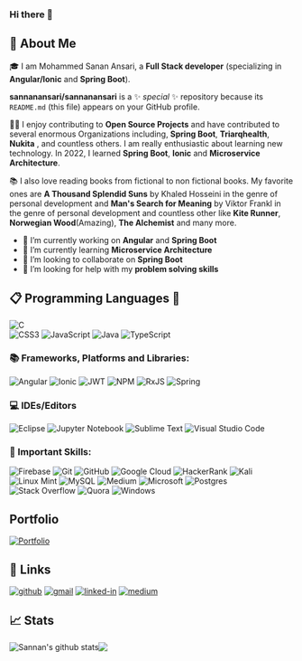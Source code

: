 ### Hi there 👋

## 🚀 About Me

🎓 I am Mohammed Sanan Ansari, a **Full Stack developer** (specializing in **Angular/Ionic** and **Spring Boot**). 

**sannanansari/sannanansari** is a ✨ _special_ ✨ repository because its `README.md` (this file) appears on your GitHub profile.

👨‍💻 I enjoy contributing to **Open Source Projects** and have contributed to several enormous Organizations including, **Spring Boot**, **Triarqhealth**, **Nukita** , and countless others. I am really enthusiastic about learning new technology. In 2022, I learned **Spring Boot**, **Ionic** and **Microservice Architecture**.

📚 I also love reading books from fictional to non fictional books. My favorite ones are **A Thousand Splendid Suns** by Khaled Hosseini in the genre of personal development and **Man's Search for Meaning** by Viktor Frankl in the genre of personal development and countless other like **Kite Runner**, **Norwegian Wood**(Amazing), **The Alchemist** and many more.

- 🔭 I’m currently working on **Angular** and **Spring Boot**
- 🌱 I’m currently learning **Microservice Architecture**
- 👯 I’m looking to collaborate on **Spring Boot**
- 🤔 I’m looking for help with my **problem solving skills**

## 📋 Programming Languages :rocket:
![C](https://img.shields.io/badge/c-%2300599C.svg?style=for-the-badge&logo=c&logoColor=white)	
![CSS3](https://img.shields.io/badge/css3-%231572B6.svg?style=for-the-badge&logo=css3&logoColor=white)
![JavaScript](https://img.shields.io/badge/javascript-%23323330.svg?style=for-the-badge&logo=javascript&logoColor=%23F7DF1E)
![Java](https://img.shields.io/badge/java-%23ED8B00.svg?style=for-the-badge&logo=java&logoColor=red)
![TypeScript](https://img.shields.io/badge/typescript-%23007ACC.svg?style=for-the-badge&logo=typescript&logoColor=white)

### 📚 Frameworks, Platforms and Libraries:
![Angular](https://img.shields.io/badge/angular-%23DD0031.svg?style=for-the-badge&logo=angular&logoColor=white)
![Ionic](https://img.shields.io/badge/Ionic-%233880FF.svg?style=for-the-badge&logo=Ionic&logoColor=white)
![JWT](https://img.shields.io/badge/JWT-black?style=for-the-badge&logo=JSON%20web%20tokens)
![NPM](https://img.shields.io/badge/NPM-%23000000.svg?style=for-the-badge&logo=npm&logoColor=white)
![RxJS](https://img.shields.io/badge/rxjs-%23B7178C.svg?style=for-the-badge&logo=reactivex&logoColor=white)
![Spring](https://img.shields.io/badge/spring-%236DB33F.svg?style=for-the-badge&logo=spring&logoColor=white)

### 💻 IDEs/Editors
![Eclipse](https://img.shields.io/badge/Eclipse-FE7A16.svg?style=for-the-badge&logo=Eclipse&logoColor=white)
![Jupyter Notebook](https://img.shields.io/badge/jupyter-%23FA0F00.svg?style=for-the-badge&logo=jupyter&logoColor=white)
![Sublime Text](https://img.shields.io/badge/sublime_text-%23575757.svg?style=for-the-badge&logo=sublime-text&logoColor=important)
![Visual Studio Code](https://img.shields.io/badge/Visual%20Studio%20Code-0078d7.svg?style=for-the-badge&logo=visual-studio-code&logoColor=white)

### 🥅 Important Skills:
![Firebase](https://img.shields.io/badge/firebase-%23039BE5.svg?style=for-the-badge&logo=firebase)
![Git](https://img.shields.io/badge/git-%23F05033.svg?style=for-the-badge&logo=git&logoColor=white)
![GitHub](https://img.shields.io/badge/github-%23121011.svg?style=for-the-badge&logo=github&logoColor=white)
![Google Cloud](https://img.shields.io/badge/GoogleCloud-%234285F4.svg?style=for-the-badge&logo=google-cloud&logoColor=white)
![HackerRank](https://img.shields.io/badge/-Hackerrank-2EC866?style=for-the-badge&logo=HackerRank&logoColor=white)
![Kali](https://img.shields.io/badge/Kali-268BEE?style=for-the-badge&logo=kalilinux&logoColor=white)
![Linux Mint](https://img.shields.io/badge/Linux%20Mint-87CF3E?style=for-the-badge&logo=Linux%20Mint&logoColor=white)
![MySQL](https://img.shields.io/badge/mysql-%2300f.svg?style=for-the-badge&logo=mysql&logoColor=white)
![Medium](https://img.shields.io/badge/Medium-12100E?style=for-the-badge&logo=medium&logoColor=white)
![Microsoft](https://img.shields.io/badge/Microsoft-0078D4?style=for-the-badge&logo=microsoft&logoColor=white)
![Postgres](https://img.shields.io/badge/postgres-%23316192.svg?style=for-the-badge&logo=postgresql&logoColor=white)
![Stack Overflow](https://img.shields.io/badge/-Stackoverflow-FE7A16?style=for-the-badge&logo=stack-overflow&logoColor=white)
![Quora](https://img.shields.io/badge/Quora-%23B92B27.svg?style=for-the-badge&logo=Quora&logoColor=white)
![Windows](https://img.shields.io/badge/Windows-0078D6?style=for-the-badge&logo=windows&logoColor=white)

## Portfolio
 [![Portfolio](https://img.shields.io/badge/portfolio-000000?style=for-the-badge&logo=About.me&logoColor=green)](https://sannanansari.github.io)

## 🔗 Links

[![github](https://img.shields.io/badge/GitHub-000000?style=for-the-badge&logo=GitHub&logoColor=white)](https://github.com/sannanansari)
[![gmail](https://img.shields.io/badge/Gmail-D14836?style=for-the-badge&logo=Gmail&logoColor=white)](mailto:https://github.com/sannansari)
[![linked-in](https://img.shields.io/badge/Linked_In-0077B5?style=for-the-badge&logo=LinkedIn&logoColor=white)]([https://www.linkedin.com/in/tapajyoti-bose/](https://www.linkedin.com/in/sanan-ansari-3624aa155/))
[![medium](https://img.shields.io/badge/medium-000000?style=for-the-badge&logo=medium&logoColor=white)](https://medium.com/@asannan822)

## 📈 Stats
<img align="center" src="https://github-readme-stats-git-masterrstaa-rickstaa.vercel.app/api?username=sannanansari&&show_icons=true&theme=radical" alt="Sannan's github stats" /><img align="center" src="https://github-readme-stats.vercel.app/api/top-langs/?username=sannanansari&layout=compact&theme=buefy&hide_border=true" />
<!-- <div align="center">

    <img src="https://github-readme-stats-git-masterrstaa-rickstaa.vercel.app/api?username=sannanansari&&show_icons=true&theme=radical" alt="Sanan Ansari GitHub Stats">
    <br />
</div> -->



